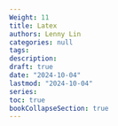 ```yaml
---
Weight: 11
title: Latex
authors: Lenny Lin
categories: null
tags: 
description: 
draft: true
date: "2024-10-04"
lastmod: "2024-10-04"
series:
toc: true
bookCollapseSection: true
---
```



<!--more-->





